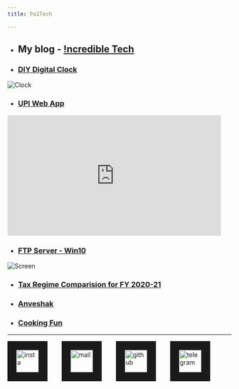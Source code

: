 ```yaml
---
title: Pa1Tech

---
```


* ## My blog - <a href="https://pa1tech.github.io/blog/" target="_blank">!ncredible Tech</a>

* ### <a href="https://pa1tech.github.io/DIY-Digital-Clock/" target="_blank">DIY Digital Clock</a>
![Clock](https://pa1tech.github.io/DIY-Digital-Clock/media/photo2.jpg "Clock")

* ### <a href="https://pa1tech.github.io/upi.html" target="_blank">UPI Web App</a>
<iframe width="480" height="270" src="https://www.youtube.com/embed/qXvwXBQ5YGM" frameborder="0" allowfullscreen="true"> </iframe>

* ### <a href="https://pa1tech.github.io/ftp.html" target="_blank">FTP Server - Win10</a>
![Screen](https://raw.githubusercontent.com/pa1tech/ftpServer/master/pics/v2.jpg)

* ### <a href="https://pa1tech.github.io/tax_regime/" target="_blank">Tax Regime Comparision for FY 2020-21</a>

* ### <a href="https://pa1tech.github.io/anveshak/" target="_blank">Anveshak</a>

* ### <a href="https://www.youtube.com/playlist?list=PLVJjzyMTH9lJVxrVWx3xViB_EVAl2jqXx" target="_blank">Cooking Fun</a>
***

<a href="https://twitter.com/pa1tech/
" target="_blank"><img src="https://cdn2.iconfinder.com/data/icons/social-media-2285/512/1_Twitter3_colored_svg-128.png" 
alt="insta" width="50" height="50" border="20" /></a>&emsp;&emsp;
<a href="mailto:pa1_tech@outlook.com
" target="_blank"><img src="https://cdn1.iconfinder.com/data/icons/unigrid-bluetone-multimedia-vol-4/60/020_169_mail_email_envelope_message-128.png" 
alt="mail" width="50" height="50" border="20" /></a>&emsp;&emsp;
<a href="https://github.com/pa1tech/
" target="_blank"><img src="https://cdn0.iconfinder.com/data/icons/octicons/1024/mark-github-128.png" 
alt="github" width="50" height="50" border="20" /></a>&emsp;&emsp;
<a href="https://t.me/pa1tech/
" target="_blank"><img src="https://cdn3.iconfinder.com/data/icons/social-icons-33/512/Telegram-128.png" 
alt="telegram" width="50" height="50" border="20" /></a>
